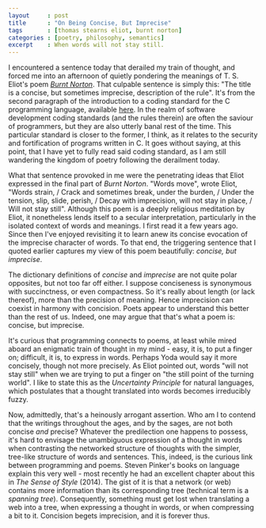 ```yaml
---
layout     : post
title      : "On Being Concise, But Imprecise"
tags       : [thomas stearns eliot, burnt norton]
categories : [poetry, philosophy, semantics]
excerpt    : When words will not stay still.
---
```



I encountered a sentence today that derailed my train of thought, and forced me
into an afternoon of quietly pondering the meanings of T. S. Eliot's poem
[*Burnt Norton*][eliotpoem]. That culpable sentence is simply this: "The title
is a concise, but sometimes imprecise, description of the rule". It's from the
second paragraph of the introduction to a coding standard for the C programming
language, available [here][seilink]. In the realm of software development
coding standards (and the rules therein) are often the saviour of programmers,
but they are also utterly banal rest of the time. This particular standard is
closer to the former, I think, as it relates to the security and fortification
of programs written in C. It goes without saying, at this point, that I have
yet to fully read said coding standard, as I am still wandering the kingdom
of poetry following the derailment today.

[seilink]:   https://wiki.sei.cmu.edu/confluence/display/c/Introduction
[eliotpoem]: http://www.davidgorman.com/4Quartets/1-norton.htm

What that sentence provoked in me were the penetrating ideas that Eliot
expressed in the final part of *Burnt Norton*. "Words move", wrote Eliot,
"Words strain, / Crack and sometimes break, under the burden, / Under the
tension, slip, slide, perish, / Decay with imprecision, will not stay in place,
/ Will not stay still".  Although this poem is a deeply religious meditation by
Eliot, it nonetheless lends itself to a secular interpretation, particularly in
the isolated context of words and meanings. I first read it a few years
ago. Since then I've enjoyed revisiting it to learn anew its concise evocation
of the imprecise character of words. To that end, the triggering sentence that
I quoted earlier captures my view of this poem beautifully: *concise, but
imprecise*.

The dictionary definitions of *concise* and *imprecise* are not quite polar
opposites, but not too far off either. I suppose conciseness is synonymous with
succinctness, or even compactness. So it's really about length (or lack
thereof), more than the precision of meaning. Hence imprecision can coexist in
harmony with concision. Poets appear to understand this better than the rest of
us. Indeed, one may argue that that's what a poem is: concise, but imprecise.

It's curious that programming connects to poems, at least while mired aboard an
enigmatic train of thought in my mind - easy, it is, to put a finger on;
difficult, it is, to express in words. Perhaps Yoda would say it more
concisely, though not more precisely. As Eliot pointed out, words "will not
stay still" when we are trying to put a finger on "the still point of the
turning world". I like to state this as the *Uncertainty Principle* for natural
languages, which postulates that a thought translated into words becomes
irreducibly fuzzy.

Now, admittedly, that's a heinously arrogant assertion. Who am I to contend
that the writings throughout the ages, and by the sages, are not both concise
*and* precise? Whatever the predilection one happens to possess, it's hard to
envisage the unambiguous expression of a thought in words when contrasting the
networked structure of thoughts with the simpler, tree-like structure of words
and sentences. This, indeed, is the curious link between programming and
poems. Steven Pinker's books on language explain this very well - most recently
he had an excellent chapter about this in *The Sense of Style* (2014). The gist
of it is that a network (or web) contains more information than its
corresponding tree (technical term is a *spanning tree*). Consequently,
something must get lost when translating a web into a tree, when expressing a
thought in words, or when compressing a bit to it. Concision begets
imprecision, and it is forever thus.
